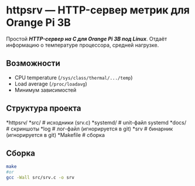 # httpsrv — HTTP-сервер метрик для Orange Pi 3B

Простой ***HTTP-сервер на C для Orange Pi 3B под Linux***. Отдаёт информацию о температуре процессора, средней нагрузке.

## Возможности
- CPU temperature (`/sys/class/thermal/.../temp`)
- Load average (`/proc/loadavg`)
- Минимум зависимостей

## Структура проекта
*httpsrv/
*src/ # исходники (srv.c)
*systemd/ # unit-файл systemd
*docs/ # скриншоты
*log # лог-файл (игнорируется в git)
*srv # бинарник (игнорируется в git)
*Makefile # сборка



## Сборка
```bash
make
#or
gcc -Wall src/srv.c -o srv
```

